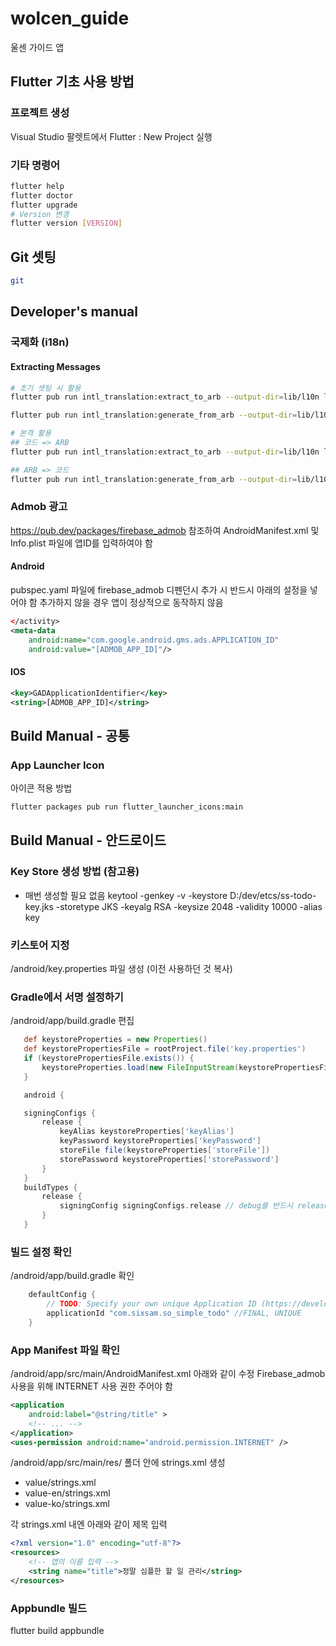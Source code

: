 # wolcen_guide

울센 가이드 앱

## Flutter 기초 사용 방법
### 프로젝트 생성
Visual Studio 팔렛트에서 Flutter : New Project 실행

### 기타 명령어
```bash
flutter help
flutter doctor
flutter upgrade
# Version 변경
flutter version [VERSION]
```

## Git 셋팅
```bash
git 
```

## Developer's manual
### 국제화 (i18n)
#### Extracting Messages
```bash
# 초기 셋팅 시 활용
flutter pub run intl_translation:extract_to_arb --output-dir=lib/l10n lib/localization.dart

flutter pub run intl_translation:generate_from_arb --output-dir=lib/l10n --no-use-deferred-loading lib/localization.dart lib/l10n/intl_messages.arb

# 본격 활용
## 코드 => ARB
flutter pub run intl_translation:extract_to_arb --output-dir=lib/l10n lib/localization.dart

## ARB => 코드
flutter pub run intl_translation:generate_from_arb --output-dir=lib/l10n --no-use-deferred-loading lib/localization.dart lib/l10n/intl_en.arb lib/l10n/intl_ko.arb
```

### Admob 광고
https://pub.dev/packages/firebase_admob 참조하여 AndroidManifest.xml 및 Info.plist 파일에 앱ID를 입력하여야 함
#### Android
pubspec.yaml 파일에 firebase_admob 디펜던시 추가 시 반드시 아래의 설정을 넣어야 함
추가하지 않을 경우 앱이 정상적으로 동작하지 않음 
```xml
</activity>
<meta-data
    android:name="com.google.android.gms.ads.APPLICATION_ID"
    android:value="[ADMOB_APP_ID]"/>
```
#### IOS
```xml
<key>GADApplicationIdentifier</key>
<string>[ADMOB_APP_ID]</string>
```

## Build Manual - 공통
### App Launcher Icon
아이콘 적용 방법
```bash
flutter packages pub run flutter_launcher_icons:main
```
## Build Manual - 안드로이드
### Key Store 생성 방법 (참고용)
- 매번 생성할 필요 없음
keytool -genkey -v -keystore D:/dev/etcs/ss-todo-key.jks -storetype JKS -keyalg RSA -keysize 2048 -validity 10000 -alias key

### 키스토어 지정
/android/key.properties 파일 생성 (이전 사용하던 것 복사)

### Gradle에서 서명 설정하기
/android/app/build.gradle 편집

```groovy
   def keystoreProperties = new Properties()
   def keystorePropertiesFile = rootProject.file('key.properties')
   if (keystorePropertiesFile.exists()) {
       keystoreProperties.load(new FileInputStream(keystorePropertiesFile))
   }

   android {
```

```groovy
   signingConfigs {
       release {
           keyAlias keystoreProperties['keyAlias']
           keyPassword keystoreProperties['keyPassword']
           storeFile file(keystoreProperties['storeFile'])
           storePassword keystoreProperties['storePassword']
       }
   }
   buildTypes {
       release {
           signingConfig signingConfigs.release // debug를 반드시 release로 바꿀 것
       }
   }
```

### 빌드 설정 확인
/android/app/build.gradle 확인

```groovy
    defaultConfig {
        // TODO: Specify your own unique Application ID (https://developer.android.com/studio/build/application-id.html).
        applicationId "com.sixsam.so_simple_todo" //FINAL, UNIQUE
    }
```

### App Manifest 파일 확인
/android/app/src/main/AndroidManifest.xml 아래와 같이 수정
Firebase_admob 사용을 위해 INTERNET 사용 권한 주어야 함

```xml
<application  
    android:label="@string/title" >
    <!-- ... -->
</application>
<uses-permission android:name="android.permission.INTERNET" />
```

/android/app/src/main/res/ 폴더 안에 strings.xml 생성
- value/strings.xml
- value-en/strings.xml
- value-ko/strings.xml

각 strings.xml 내엔 아래와 같이 제목 입력
```xml
<?xml version="1.0" encoding="utf-8"?>
<resources>
    <!-- 앱의 이름 입력 -->    
    <string name="title">정말 심플한 할 일 관리</string>
</resources>
```

### Appbundle 빌드
flutter build appbundle